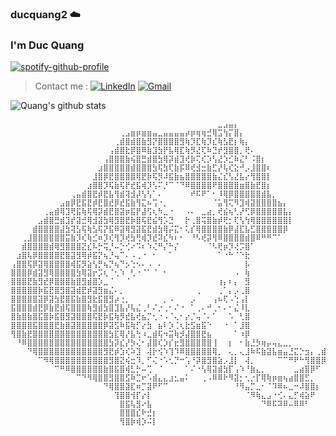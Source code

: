 ### ducquang2 ☁️

<h3>I'm Duc Quang</h3>

[![spotify-github-profile](https://spotify-github-profile.kittinanx.com/api/view?uid=0np3t9af3wr4kkb3cbs5pc1g7&cover_image=true&theme=default&show_offline=true&background_color=12451c&interchange=false&bar_color=4cd696&bar_color_cover=false)](https://spotify-github-profile.kittinanx.com/api/view?uid=0np3t9af3wr4kkb3cbs5pc1g7&redirect=true)

> Contact me : [![LinkedIn](https://img.shields.io/badge/-LINKEDIN-0077B5?style=for-the-badge&logo=linkedin&logoColor=white)](https://www.linkedin.com/in/duc-quang/) [![Gmail](https://img.shields.io/badge/Gmail-D14836?style=for-the-badge&logo=gmail&logoColor=white)](mailto:nducquangg@gmail.com)

![Quang's github stats](https://readme-stats-fawn-iota.vercel.app/api?username=ducquang2&include_all_commits=true&theme=gotham)

```
⠀⠀⠀⠀⠀⠀⠀⠀⠀⠀⠀⠀⠀⠀⠀⠀⠀⠀⠀⠀⠀⠀⠀⠀⠀⠀⠀⠀⠀⠀⠀⠀⠀⠀⠀⠀⠀⠀⣀⣠⣤⡄⠀⠀⠀⠀⠀⠀⠀⠀⠀⠀⠀⠀⠀⠀⠀⠀⠀⠀⠀⠀⠀⠀⠀⠀⠀⠀⠀⠀⠀⠀⠀⠀⠀⠀⠀⠀⠀⠀⠀⠀⠀⠀⠀⠀⠀⠀⠀⠀⠀⠀⠀⠀⠀⠀⠀⠀⠀⠀⠀⠀⠀⠀⠀⠀⠀⠀⠀⠀⠀,
⠀⠀⠀⠀⠀⠀⠀⠀⠀⠀⠀⠀⠀⠀⠀⠀⠀⠀⠀⠀⢀⣠⣶⡶⣶⣶⣤⣀⣤⣤⣤⣤⡴⡶⢶⢶⣚⢿⣩⢳⡍⣿⡄⠀⠀⠀⠀⠀⠀⠀⠀⠀⠀⠀⠀⠀⠀⠀⠀⠀⠀⠀⠀⠀⠀⠀⠀⠀⠀⠀⠀⠀⠀⠀⠀⠀⠀⠀⠀⠀⠀⠀⠀⠀⠀⠀⠀⠀⠀⠀⠀⠀⠀⠀⠀⠀⠀⠀⠀⠀⠀⠀⠀⠀⠀⠀⠀⠀⠀⠀⠀,
⠀⠀⠀⠀⠀⠀⠀⠀⠀⠀⠀⠀⠀⠀⠀⠀⠀⠀⠀⢀⣾⣿⣾⣿⣷⣻⡝⣿⣿⣿⣿⣻⢷⡹⣏⢷⡹⣎⢷⣣⣟⡆⢷⡄⠀⠀⠀⠀⠀⠀⠀⠀⠀⠀⠀⠀⠀⠀⠀⠀⠀⠀⠀⠀⠀⠀⠀⠀⠀⠀⠀⠀⠀⠀⠀⠀⠀⠀⠀⠀⠀⠀⠀⠀⠀⠀⠀⠀⠀⠀⠀⠀⠀⠀⠀⠀⠀⠀⠀⠀⠀⠀⠀⠀⠀⠀⠀⠀⠀⠀⠀,
⠀⠀⠀⠀⠀⠀⠀⠀⠀⠀⠀⠀⠀⠀⠀⠀⠀⠀⢠⣾⣿⣗⡿⣿⠿⣷⣹⣳⡟⣧⢿⣏⢷⡻⣜⢏⠷⣙⡞⣻⣿⣿⡀⢟⠄⠀⠀⠀⠀⠀⠀⠀⠀⠀⠀⠀⠀⠀⠀⠀⠀⠀⠀⠀⠀⠀⠀⠀⠀⠀⠀⠀⠀⠀⠀⠀⠀⠀⠀⠀⠀⠀⠀⠀⠀⠀⠀⠀⠀⠀⠀⠀⠀⠀⠀⠀⠀⠀⠀⠀⠀⠀⠀⠀⠀⠀⠀⠀⠀⠀⠀,
⠀⠀⠀⠀⠀⠀⠀⠀⠀⠀⠀⠀⠀⠀⠀⠀⠀⢠⣿⣿⣿⣷⢮⣿⣛⣾⣿⣳⢿⡽⣾⣹⢞⡷⢍⢎⡱⢣⣜⡱⣊⠷⣌⠃⠨⣿⡆⠀⠀⠀⠀⠀⠀⠀⠀⠀⠀⠀⠀⠀⠀⠀⠀⠀⠀⠀⠀⠀⠀⠀⠀⠀⠀⠀⠀⠀⠀⠀⠀⠀⠀⠀⠀⠀⠀⠀⠀⠀⠀⠀⠀⠀⠀⠀⠀⠀⣤⣄⡀⠀⠀⠀⠀⠀⠀⠀⠀⠀⠀⠀⠀,
⠀⠀⠀⠀⠀⠀⠀⠀⠀⠀⠀⠀⠀⠀⠀⠀⣰⣿⣿⣿⣿⣿⣾⣿⣿⣿⣳⢯⣳⢏⣷⡯⠿⢞⣺⣒⣷⣋⡜⢧⢎⣕⠚⡠⣸⣿⣿⠆⠀⠀⠀⠀⠀⠀⠀⠀⠀⠀⠀⠀⠀⠀⠀⠀⠀⠀⠀⠀⠀⠀⠀⠀⠀⠀⠀⠀⠀⠀⠀⠀⠐⡂⠀⠀⠀⠀⠀⠀⠀⠀⠀⠀⠀⠀⣰⣿⡿⣾⡷⡄⠀⠀⠀⠀⠀⠀⠀⠀⠀⠀⠀,
⠀⠀⠀⠀⠀⠀⠀⠀⠀⠀⠀⠀⠀⠀⠀⣸⣿⡿⣟⣿⣿⣿⣿⢿⣟⡷⢯⡻⠼⣯⣷⣦⣿⣿⣿⣿⣿⣷⣌⣎⢣⣜⣧⡔⢻⣿⣿⡇⠀⠀⠀⠀⠀⠀⠀⠀⠀⠀⠀⠀⠀⠀⠀⠀⠀⠀⠀⠀⠀⠀⠀⠀⠀⠀⠀⠀⠀⠀⢀⠀⠠⡏⡄⠀⠀⠀⠀⠀⠀⠀⠀⠀⣠⣾⣿⣻⡽⢛⣴⠇⠀⠀⠀⠀⠀⠀⠀⠀⠀⠀⠀,
⠀⠀⠀⠀⠀⠀⠀⠀⠀⠀⠀⠀⠀⠀⣰⣿⣿⡹⢯⣷⢯⡟⣞⣯⢾⡹⢣⠍⡘⠉⠈⠙⠿⣿⣿⣿⣿⠟⣿⣿⣿⣿⣶⣿⣷⣟⣿⡆⠀⠀⠀⠀⠀⠀⠀⠀⠀⠀⠀⠀⠀⠀⠀⠀⠀⠀⠀⠀⠀⠀⠀⠀⠀⠀⠀⠀⠀⠀⠺⣦⡀⣧⣄⣀⣀⣀⡀⠀⠀⠀⢠⣾⡿⣯⡿⣟⣶⡾⠋⠀⠀⠀⠀⠀⠀⠀⠀⠀⠀⠀⠀,
⠀⠀⠀⠀⠀⠀⠀⠀⠀⠀⠀⢀⣤⣾⣿⣟⡾⣟⣧⢻⣾⢽⣺⡼⢣⢣⠁⠄⠀⠀⠀⠀⠀⠞⠯⠟⠁⠂⠸⢿⡿⣿⣿⣿⣿⣿⣾⣧⡀⠀⠀⠀⠀⠀⠀⠀⠀⠀⠀⠀⠀⠀⠀⠀⠀⠀⠀⠀⠀⠀⠀⠀⠀⠀⢀⢠⡀⠀⠀⠈⠻⣷⡈⠉⠩⠉⠄⠀⢀⣼⣿⢯⣷⢟⣽⡿⠋⠀⠀⠀⠀⠀⠀⠀⠀⠀⠀⠀⠀⠀⠀,
⠀⠀⠀⠀⠀⠀⠀⠀⠀⣠⣶⡿⣟⣯⣟⡾⣟⣿⣞⡿⣞⣯⣷⢻⣍⠦⢩⠐⡀⠀⠀⠀⠀⠀⠀⠀⠀⠈⣥⢻⢍⠻⣹⢾⣽⣿⣿⣿⣿⣦⡄⠀⠀⠀⠀⠀⠀⠀⠀⠀⠀⠀⠀⠀⠀⠀⠀⠀⠀⠀⠀⠀⠀⠀⠀⠊⠳⣄⠀⠀⠀⠈⠛⠃⠀⠀⢀⣴⣿⣿⡟⣟⣵⡿⠋⠀⠀⠀⠀⠀⠀⠀⠀⠀⠀⠀⠀⠀⠀⠀⠀,
⠀⠀⠀⠀⠀⠀⢀⣤⣾⢿⣹⢟⣯⢷⢯⢿⡽⣾⣟⣿⣽⡶⣯⡟⣼⢫⢆⠳⣀⠐⠀⠀⠠⠄⠀⣀⣴⡀⢞⣮⢦⢃⡜⢋⡿⣿⣿⣿⣿⣿⣧⡄⠀⠀⠀⠀⠀⠀⠀⠀⠀⠀⠀⠀⠀⠀⠀⠀⠀⠀⠀⠀⠚⢷⡶⠶⢤⣬⣷⣄⡀⠀⠀⠀⢀⣴⣿⣿⢏⣟⣿⡿⠋⠀⠀⠀⠀⠀⠀⠀⠀⠀⠀⠀⠀⠀⠀⠀⠀⠀⠀,
⠀⠀⠀⠀⠀⣠⣾⣿⣛⣾⣹⡞⣽⣚⢿⣺⣽⣳⢿⣻⣿⣟⡷⣿⢯⣟⣮⢻⡡⣙⠀⠀⡗⢀⣿⢭⣿⣷⡾⢟⡂⢏⢣⢳⢿⣿⣿⣿⣿⣿⣿⡇⠀⠀⠀⠀⠀⠀⠀⠀⠀⠀⠀⠀⠀⠀⠀⠀⠀⠀⠀⠀⠀⠈⠹⢦⡀⠀⠈⠉⠀⠀⠀⣠⣾⣿⣛⣞⣯⡿⠋⠀⠀⠀⠀⠀⠀⠀⠀⠀⠀⠀⠀⠀⠀⠀⠀⠀⠀⠀⠀,
⠀⠀⠀⠀⣾⣿⣿⣿⣿⣼⣳⢽⣣⢯⢷⣣⢯⡝⣯⠿⣽⢿⣻⣽⣯⣟⣾⣳⢿⡬⣍⠂⢅⡎⢿⣿⣿⣿⣿⣷⡿⣼⣏⣧⣋⣿⣿⣿⣿⣿⡿⠀⠀⠀⠀⠀⠀⠀⠀⠀⠀⠀⠀⠀⠀⠀⢀⢠⣾⠛⠳⢦⡀⠀⠀⠈⠛⠁⠠⠂⠀⣠⣾⣿⢟⣧⣿⡿⠋⠀⠀⠀⠀⠀⠀⠀⠀⠀⠀⠀⠀⠀⠀⠀⠀⠀⠀⠀⠀⠀⠀,
⠀⠀⢀⣸⣿⣿⣿⣿⣿⣿⣭⣷⡹⢎⢷⣊⠶⡹⢎⢻⡹⢞⣳⢛⢾⡹⣞⠽⣎⠳⠆⠂⠀⠘⠣⢞⡽⢻⠿⣿⣿⣿⣿⣾⣿⠿⠛⠛⠉⠁⠀⠀⠀⠀⠀⠀⠀⠀⠀⠀⠀⠀⠀⠀⠀⠀⢀⢸⡌⠀⠀⠈⢻⡄⠀⠀⠀⠀⠀⢀⣶⣿⡿⢮⣿⠿⠋⠀⠀⠀⠀⣀⠀⠀⠀⠀⠀⠀⠀⠀⠀⠀⠀⠀⠀⠀⠀⠀⠀⠀⠀,
⠀⠀⣾⣿⣿⣿⣿⣾⢿⣻⣿⣿⣿⣝⣎⠧⡓⢭⡘⠤⡑⢊⠔⠩⠆⠱⢌⠛⡌⠓⡌⠀⠀⠀⠀⠀⠈⠣⢟⡶⡹⢜⡩⣿⠁⠀⠀⠀⠀⠀⠀⠀⠀⠀⠀⠀⠀⠀⠀⠀⠀⠀⢀⣀⡀⠀⠀⠀⠙⢶⣤⣤⠞⠀⠀⠀⠀⢀⣴⣿⡟⣵⣟⣯⣿⣶⣶⣶⣶⣾⣿⣿⣷⣤⣀⣀⠀⠀⠀⠀⠀⠀⠀⠀⠀⠀⠀⠀⠀⠀⠀,
⠀⣰⣿⢧⡿⣿⣿⣿⣿⣟⣿⣽⣻⢿⡾⣯⡝⢦⡘⢤⠉⠄⠠⢀⠐⠀⠂⠀⠀⠁⠀⠀⠀⠀⠀⠀⠀⠀⠁⠐⠓⠈⠑⣗⠀⠀⠀⠀⠀⠀⠀⠀⠀⠀⠀⠀⠀⠀⠀⠀⢄⣠⡿⠉⢹⣗⣀⠀⠀⠀⠀⠀⠀⠀⠀⢀⣤⣾⢟⣧⣟⣻⣾⣿⣻⣯⣿⣿⣿⣿⣿⣿⣿⣿⣿⣿⣿⣦⣄⡀⠀⠀⠀⠀⠀⠀⠀⠀⠀⠀⠀,
⢠⣿⣿⢯⡿⣽⢿⣿⣿⣿⣿⢾⣯⡻⣵⢣⡛⢦⡙⢦⠙⡢⢑⠢⠄⠠⠀⠄⠀⠀⠀⠀⠀⠀⠀⠀⠀⠀⠀⠀⠀⠀⠀⡧⠀⠀⠀⠀⠀⠀⠀⠀⠀⠀⠀⠀⠀⠀⠀⠀⠀⠈⢷⣴⠟⠉⢹⡏⠀⠀⠀⠀⠀⢀⣴⡿⣋⣿⣾⢻⡴⣫⣟⣾⣷⣯⣿⣿⣾⣷⣿⣿⣿⣿⣿⣿⣿⣿⣿⣿⣆⠀⠀⠀⠀⠀⠀⠀⠀⠀⠀,
⣿⣿⣿⡿⣾⣽⣻⢿⣿⣿⣿⣿⣳⢿⣽⡖⡩⢆⠈⢂⠱⠀⢃⠐⠈⠁⠈⠀⠂⠀⠀⠀⠀⠀⠀⠀⠀⠀⠀⠀⠀⠠⠀⢷⠀⠀⠀⠀⠀⠀⠀⠀⠀⠀⠀⠀⠀⠀⠀⠀⠀⠀⠀⠈⢷⣦⡿⠁⠀⠀⠀⠀⢰⣿⢫⣵⣿⡿⣼⣳⣿⣿⣿⢟⠻⠍⠀⢻⣞⣿⣿⣿⣿⣿⣿⣿⣿⣿⣿⣿⣿⣷⣄⠀⠀⠀⠀⠀⠀⠀⠀,
⣿⣿⣿⣟⣷⣻⣞⡿⣿⣿⣿⣷⣿⣻⣾⣿⡱⣀⠈⠀⠀⠈⠀⠀⠀⠀⠀⠀⠀⠀⠀⠀⠀⠀⠀⠀⠀⠀⢰⡄⠆⡄⠀⣻⠀⠀⠀⠀⠀⠀⠀⠀⠀⠀⠀⠀⠀⠀⠀⠀⠀⠀⠀⠀⠀⠁⠀⠀⠀⠀⠀⣰⡟⣧⢿⣽⣷⣿⣿⣿⣿⠿⡍⠄⠂⠀⠀⠢⢝⣾⣻⣿⣿⣿⣿⣿⣿⣿⣿⣻⣽⣿⣿⡄⠀⠀⠀⠀⠀⠀⠀,
⣿⣿⣿⣿⣿⡷⣯⣟⣿⣻⣿⣽⣾⣟⡾⣽⣻⣶⣌⠄⡀⠀⠀⠀⠀⠀⠀⠀⠀⠀⠀⠀⠀⠀⢀⠀⠀⠀⢀⠁⡄⡠⢀⣿⠀⠀⠀⠀⠀⠀⠀⠀⠀⠀⠀⠀⠀⠀⠀⠀⠀⠀⠀⠀⠀⠀⠀⠀⠀⣠⡾⣿⣼⣿⣿⣿⣿⣿⡿⣟⢯⡟⣘⢦⠡⡀⠀⠐⡈⢶⢻⡷⣟⣿⣾⣟⣿⣯⣿⢿⣟⣿⣿⣧⡀⠀⠀⠀⠀⠀⠀,
⣿⣿⣿⣿⣿⣽⡿⣽⣳⣟⣿⣯⣷⣿⣻⣗⣯⣿⣻⡴⢐⡀⠀⠀⠀⠀⠀⠀⡀⠠⠀⠀⠀⡠⠀⠀⠀⢠⠦⢏⠠⢑⢠⡇⠀⠀⠀⠀⠀⠀⠀⠀⠀⠀⠀⠀⠀⠀⠀⠀⠀⠀⠀⠀⠀⠀⠀⢠⣼⣟⣳⣿⣿⣿⣿⣿⣟⢯⡽⣹⢮⡽⣽⣎⠇⡔⠀⢂⠱⢌⡳⣽⣻⣞⡷⣿⣯⣷⡿⣿⣻⣿⢿⣿⣧⡀⠀⠀⠀⠀⠀,
⣯⣿⣿⣿⣾⣟⡿⣷⣟⣾⢯⣿⣿⣿⢷⣻⣾⣳⣿⣹⣧⡜⢧⣌⢀⠃⠌⡐⢀⠂⠌⠐⠀⠁⢀⠄⠚⢀⠂⠄⠂⣌⠸⣇⠀⠀⠀⠀⠀⠀⠀⠀⠀⠀⠀⠀⠀⠀⠀⠀⠀⠀⠀⠀⠀⢀⣴⣿⣿⣽⣿⣿⣿⣿⣿⣳⢏⡾⣱⢯⣷⣿⣿⣏⠖⠀⠈⡀⢊⠲⣹⢖⡿⣞⣿⣟⣾⣯⣿⣟⣯⣿⣿⣿⣿⣿⣀⠀⠀⠀⠀,
⣿⣷⣿⣷⣿⣯⣿⡷⣯⣿⣻⣽⣿⣿⣿⢯⣟⡷⣯⢷⡻⣞⣧⢞⣦⡉⢂⠐⠠⠈⢄⠂⡔⡈⢤⠈⠄⠁⠀⠀⠡⠀⢃⣿⠀⠀⠀⠀⠀⠀⠀⠀⠀⠀⠀⠀⠀⠀⠀⠀⠀⠀⠀⢀⣴⣿⣿⠏⣽⣿⣿⣿⣿⣿⣧⣛⢮⡳⢯⣿⣿⣿⡿⢎⠄⠀⠠⠐⡈⡕⣣⢏⡿⣽⢿⣾⣿⣽⣷⣿⣻⣿⣯⣿⣿⣿⣿⡆⠀⠀⠀,
⣿⣿⣿⣿⣯⣿⣿⣿⣟⣷⣿⣽⣿⣿⣿⣿⣿⡿⣽⣫⠷⣯⢷⡋⡔⣳⠀⣦⠇⡱⢈⢆⣗⣫⣶⣯⠑⠀⠀⠐⠀⠁⣸⣿⠀⠀⠀⠀⠀⠀⠀⠀⠀⠀⠀⠀⠀⠀⠀⠀⠀⠀⣰⣿⣿⠟⠁⠀⣿⣿⣿⣿⣿⣿⢶⣫⣞⣽⣿⣿⣿⣿⡻⢌⠀⠀⠀⠡⡒⢥⣋⠾⣽⢯⣿⣯⣿⣿⣾⣿⡿⣿⣽⣷⣿⣻⣿⣿⣆⡀⠀,
⢻⣿⣷⣟⣿⣿⣿⣿⣿⣿⣿⣿⣿⣿⣿⣿⣿⣿⣳⣏⢿⡜⣧⢓⠰⣀⣾⢯⠲⣭⢷⡺⣼⣿⣿⣟⣦⠀⠀⠀⠀⠁⠰⡿⠀⠀⠀⠀⠀⠀⠀⠀⠀⠀⠀⠀⠀⠀⠀⠀⣠⣾⣿⡟⠁⠀⠀⠀⢻⣿⣿⣿⣿⣿⣿⣶⣿⣿⣿⣿⣿⢿⡑⢂⠀⠀⠈⡐⢡⢓⡼⣻⣭⣟⣷⡿⣯⣷⣿⣿⣿⣿⣿⣯⣿⢿⣽⡿⣿⡄⠀,
⠀⠘⠿⣿⣿⣿⣿⣿⣿⣿⣿⣿⣿⣿⣿⣿⣿⣿⣳⡽⣎⡜⡳⢌⠂⣼⣿⢎⡱⡎⣖⣻⣿⣿⣿⣿⣿⢸⠀⠀⡆⠀⠂⣷⣘⡳⢶⡤⢤⣄⣀⡀⠀⠀⠀⠀⠀⠀⣠⣾⣿⡿⠁⠀⠀⠀⠀⠀⠈⠛⠿⠿⠿⢿⣿⣿⣿⣿⡟⡿⡜⠣⠘⠀⠀⢈⠀⢌⡱⢎⡵⣳⣻⢾⣽⣿⣿⣿⣿⣿⣿⡿⣷⡿⣯⣿⣯⣿⢿⣿⠀,
⠀⠀⠀⠙⢿⣿⣿⣿⣿⣿⣿⣿⣿⣿⣿⣿⣿⣻⣟⡾⣱⢎⠵⣹⠀⢼⡗⢪⠱⢹⠹⠿⣿⣿⣿⣿⣿⢿⡀⠀⢄⡀⢄⣸⠷⠯⣷⣽⣧⣶⣤⣘⣍⡑⣲⡄⢀⣾⣿⡿⠉⠀⠀⠀⠀⠀⠀⠀⠀⠀⠀⠀⠀⠀⣿⡿⣽⡞⣝⠒⠩⠄⠂⠁⡀⠂⢌⢢⣙⢮⣳⢯⣿⣿⣟⣿⣾⣿⣿⣿⢿⣿⡿⣽⢯⣷⣻⡾⣿⣿⡀,
⠀⠀⠀⠀⠀⠉⠻⢿⣿⣿⣿⣿⣿⣿⣿⣿⣿⣿⣻⣿⣝⢮⣒⠹⡀⠋⢌⠐⠡⢂⡙⠒⢡⠘⡽⣿⣻⣿⣵⡠⣸⡇⠀⢼⡀⠀⠀⠀⠀⠉⠉⠛⠟⠓⢻⣿⣿⡿⠃⠀⠀⠀⠀⠀⠀⠀⠀⠀⠀⠀⠀⠀⠀⠀⣾⡟⡰⠙⡄⢉⠐⡐⡀⢂⠡⣉⠤⣓⢮⣳⢯⣿⣿⣿⣿⣿⣿⣿⣿⢿⡿⣯⣿⢯⣿⢾⣽⣟⣿⣿⣷,
⠀⠀⠀⠀⠀⠀⠀⠀⠉⠛⠿⣿⣿⣿⣿⣿⣿⣷⣿⣯⣿⢾⣃⡓⠤⢉⠀⠈⠀⠀⠀⠀⠁⠌⠐⢣⢿⣽⣾⣳⡏⢠⠱⠘⣷⣄⡀⠀⠀⠀⠀⠀⣀⣴⣿⡿⠋⠀⠀⠀⠀⠀⠀⠀⠀⠀⠀⠀⠀⠀⠀⠀⠀⠀⣿⢆⠭⢡⠐⡈⡐⢠⠐⣡⠲⣌⠶⣭⢿⣻⣿⣿⣯⣿⣟⣿⣿⣟⣿⡿⣟⣿⡽⣟⣾⣟⣾⣽⣷⣿⣿,
⠀⠀⠀⠀⠀⠀⠀⠀⠀⠀⠀⠀⠉⠙⠻⢿⣿⣿⣻⣿⣿⣫⠷⣉⠖⠡⣾⣄⣄⣰⣂⣤⠅⠀⠀⢀⠠⠿⠿⠗⠻⣽⡂⢂⡐⡏⢿⢷⡶⣶⢦⣴⣿⣿⣋⡀⠀⠀⠀⠀⠀⠀⠀⠀⠀⠀⠀⠀⠀⠀⠀⠀⠀⠀⣿⡈⢎⢂⠡⠄⡑⠂⠉⠤⡓⢼⣙⣾⣻⢿⣽⣾⢿⣻⡿⣯⢿⡽⣯⣟⡿⣞⣽⣻⢾⣽⣾⣿⣿⣿⣿,
⠀⠀⠀⠀⠀⠀⠀⠀⠀⠀⠀⠀⠀⠀⠀⠀⠀⠙⢿⣿⣿⣽⣏⠶⡉⣽⠟⠋⠉⠀⠀⠀⠀⠀⠀⠀⠀⠀⠀⠀⠀⠘⠻⣤⡉⣀⠂⠈⠹⠿⠦⣀⠒⠼⣿⣿⡆⠀⠀⠀⠀⠀⠀⠀⠀⠀⠀⠀⠀⠀⠀⠀⠀⠀⣻⡐⡀⠢⡐⡀⠂⠉⠄⠃⠜⡱⢺⡜⣯⢻⠷⣯⢿⡝⣿⢽⣫⡝⡧⢏⡷⣫⢾⣽⣻⣾⣿⣿⣿⣿⣿,
⠀⠀⠀⠀⠀⠀⠀⠀⠀⠀⠀⠀⠀⠀⠀⠀⠀⠀⠀⢹⣿⣿⢺⡏⡔⡇⠀⠀⠀⠀⠀⠀⠀⠀⠀⠀⠀⠀⠀⠀⠀⠀⠀⠈⠻⢷⣄⣠⠐⢊⠄⣄⡋⢾⣵⠟⠀⠀⠀⠀⠀⠀⠀⠀⠀⠀⠀⠀⠀⠀⠀⠀⠀⠀⣿⠁⡄⠡⠐⠡⠀⠁⠀⠂⢈⠒⡡⠞⣥⡛⢿⡸⢣⡛⣬⠓⡶⠹⡜⡭⣞⣽⣻⣾⢿⣿⣿⣿⣿⣿⣿,
⠀⠀⠀⠀⠀⠀⠀⠀⠀⠀⠀⠀⠀⠀⠀⠀⠀⠀⠀⠀⣿⣯⢧⣻⠔⣧⠀⠀⠀⠀⠀⠀⠀⠀⠀⠀⠀⠀⠀⠀⠀⠀⠀⠀⠀⠀⠙⠿⠯⠽⠿⠤⠿⠿⠃⠀⠀⠀⠀⠀⠀⠀⠀⠀⠀⠀⠀⠀⠀⠀⠀⠀⠀⠀⣾⠀⠄⠡⠈⠄⠡⠈⠀⠀⠂⢌⠰⣉⠖⡙⢎⡱⢃⠱⡂⡝⡰⢩⢳⡹⡼⣞⣷⣿⣿⣿⣿⣿⣿⣿⣿,
⠀⠀⠀⠀⠀⠀⠀⠀⠀⠀⠀⠀⠀⠀⠀⠀⠀⠀⠀⠀⣿⣿⣿⣎⠗⣚⡆⠀⠀⠀⠀⠀⠀⠀⠀⠀⠀⠀⠀⠀⠀⠀⠀⠀⠀⠀⠀⠀⠀⠀⠀⠀⠀⠀⠀⠀⠀⠀⠀⠀⠀⠀⠀⠀⠀⠀⠀⠀⠀⠀⠀⠀⠀⠀⣾⣭⣤⣥⣬⣤⣥⣣⢬⡤⣤⣆⣴⣤⢎⣭⢦⣴⣥⣶⣵⣬⣵⣻⣮⣷⣿⣽⣯⡿⣿⣿⣿⣿⣿⣿⣿,
⠀⠀⠀⠀⠀⠀⠀⠀⠀⠀⠀⠀⠀⠀⠀⠀⠀⠀⠀⠀⢻⣿⡷⢾⡱⠬⡇⠀⠀⠀⠀⠀⠀⠀⠀⠀⠀⠀⠀⠀⠀⠀⠀⠀⠀⠀⠀⠀⠀⠀⠀⠀⠀⠀⠀⠀⠀⠀⠀⠀⠀⠀⠀⠀⠀⠀⠀⠀⠀⠀⠀⠀⠀⠀⠀⠀⠀⠀⠀⠀⠀⠀⠀⠀⠀⠀⠀⠀⠀⠀⠀⠀⠀⠀⠀⠀⠀⠀⠀⠀⠀⠀⠀⠀⠀⠀⠀⠀⠀⠀⠀,
```
